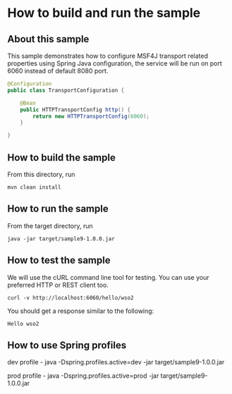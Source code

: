 # How to build and run the sample

## About this sample

This sample demonstrates how to configure MSF4J transport related properties using Spring Java configuration,
the service will be run on port 6060 instead of default 8080 port.

```java
@Configuration
public class TransportConfiguration {

    @Bean
    public HTTPTransportConfig http() {
        return new HTTPTransportConfig(6060);
    }

}

```

## How to build the sample

From this directory, run

```
mvn clean install
```

## How to run the sample

From the target directory, run
```
java -jar target/sample9-1.0.0.jar
```

## How to test the sample

We will use the cURL command line tool for testing. You can use your preferred HTTP or REST client too.

```
curl -v http://localhost:6060/hello/wso2
```

You should get a response similar to the following:

```
Hello wso2
```

## How to use Spring profiles

dev profile - java -Dspring.profiles.active=dev -jar target/sample9-1.0.0.jar

prod profile - java -Dspring.profiles.active=prod -jar target/sample9-1.0.0.jar